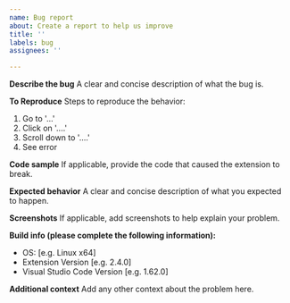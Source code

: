 ```yaml
---
name: Bug report
about: Create a report to help us improve
title: ''
labels: bug
assignees: ''

---
```


**Describe the bug**
A clear and concise description of what the bug is.

**To Reproduce**
Steps to reproduce the behavior:

1. Go to '...'
2. Click on '....'
3. Scroll down to '....'
4. See error

**Code sample**
If applicable, provide the code that caused the extension to break.

**Expected behavior**
A clear and concise description of what you expected to happen.

**Screenshots**
If applicable, add screenshots to help explain your problem.

**Build info (please complete the following information):**

- OS: [e.g. Linux x64]
- Extension Version [e.g. 2.4.0]
- Visual Studio Code Version [e.g. 1.62.0]

**Additional context**
Add any other context about the problem here.
